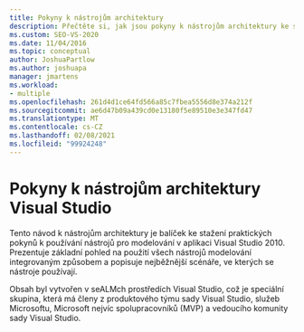 ```yaml
---
title: Pokyny k nástrojům architektury
description: Přečtěte si, jak jsou pokyny k nástrojům architektury ke stažení praktického návodu k použití nástrojů pro modelování v aplikaci Visual Studio 2010.
ms.custom: SEO-VS-2020
ms.date: 11/04/2016
ms.topic: conceptual
author: JoshuaPartlow
ms.author: joshuapa
manager: jmartens
ms.workload:
- multiple
ms.openlocfilehash: 261d4d1ce64fd566a85c7fbea5556d8e374a212f
ms.sourcegitcommit: ae6d47b09a439cd0e13180f5e89510e3e347fd47
ms.translationtype: MT
ms.contentlocale: cs-CZ
ms.lasthandoff: 02/08/2021
ms.locfileid: "99924248"
---
```

# <a name="visual-studio-architecture-tooling-guidance"></a>Pokyny k nástrojům architektury Visual Studio

Tento návod k nástrojům architektury je balíček ke stažení praktických pokynů k používání nástrojů pro modelování v aplikaci Visual Studio 2010. Prezentuje základní pohled na použití všech nástrojů modelování integrovaným způsobem a popisuje nejběžnější scénáře, ve kterých se nástroje používají.

Obsah byl vytvořen v seALMch prostředích Visual Studio, což je speciální skupina, která má členy z produktového týmu sady Visual Studio, služeb Microsoftu, Microsoft nejvíc spolupracovníků (MVP) a vedoucího komunity sady Visual Studio.
